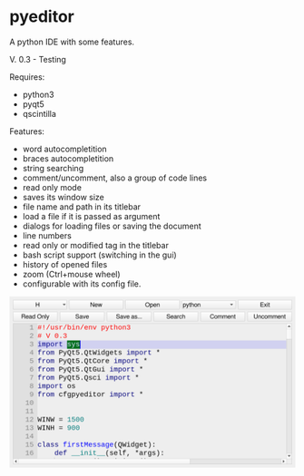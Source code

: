 # pyeditor
A python IDE with some features.

V. 0.3 - Testing

Requires:
- python3
- pyqt5
- qscintilla

Features:
- word autocompletition
- braces autocompletition
- string searching
- comment/uncomment, also a group of code lines
- read only mode
- saves its window size
- file name and path in its titlebar
- load a file if it is passed as argument
- dialogs for loading files or saving the document
- line numbers
- read only or modified tag in the titlebar
- bash script support (switching in the gui)
- history of opened files
- zoom (Ctrl+mouse wheel)
- configurable with its config file.

![My image](https://github.com/frank038/pyeditor/blob/main/image1.png)

